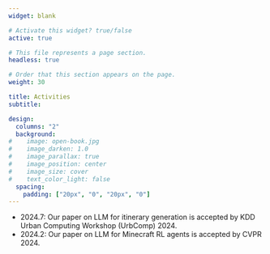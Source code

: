 ```yaml
---
widget: blank

# Activate this widget? true/false
active: true

# This file represents a page section.
headless: true

# Order that this section appears on the page.
weight: 30

title: Activities
subtitle:

design:
  columns: "2"
  background:
#    image: open-book.jpg
#    image_darken: 1.0
#    image_parallax: true
#    image_position: center
#    image_size: cover
#    text_color_light: false
  spacing:
    padding: ["20px", "0", "20px", "0"]
---
```


* 2024.7: Our paper on LLM for itinerary generation is accepted by KDD Urban Computing Workshop (UrbComp) 2024.
* 2024.2: Our paper on LLM for Minecraft RL agents is accepted by CVPR 2024.



 
